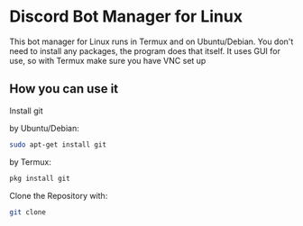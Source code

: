 # Discord Bot Manager for Linux

This bot manager for Linux runs in Termux and on Ubuntu/Debian.  You don't need to install any packages, the program does that itself.  It uses GUI for use, so with Termux make sure you have VNC set up

## How you can use it

Install git

by Ubuntu/Debian:

```bash
sudo apt-get install git
```
by Termux:
```bash
pkg install git
```
Clone the Repository with:
```bash
git clone 
